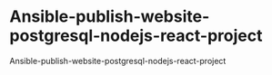 # Ansible-publish-website-postgresql-nodejs-react-project
Ansible-publish-website-postgresql-nodejs-react-project
